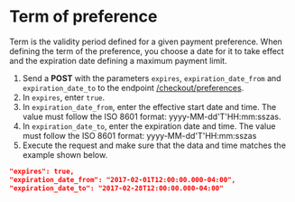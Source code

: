 # Term of preference

Term is the validity period defined for a given payment preference. When defining the term of the preference, you choose a date for it to take effect and the expiration date defining a maximum payment limit.

1. Send a **POST** with the parameters `expires`, `expiration_date_from` and `expiration_date_to` to the endpoint [/checkout/preferences](/developers/en/reference/preferences/_checkout_preferences/post).
2. In `expires`, enter `true`.
3. In `expiration_date_from`, enter the effective start date and time. The value must follow the ISO 8601 format: yyyy-MM-dd'T'HH:mm:sszas.
4. In `expiration_date_to`, enter the expiration date and time. The value must follow the ISO 8601 format: yyyy-MM-dd'T'HH:mm:sszas
5. Execute the request and make sure that the data and time matches the example shown below. 

```json
"expires": true,
"expiration_date_from": "2017-02-01T12:00:00.000-04:00",
"expiration_date_to": "2017-02-28T12:00:00.000-04:00"
```